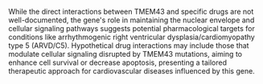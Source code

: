 While the direct interactions between TMEM43 and specific drugs are not well-documented, the gene's role in maintaining the nuclear envelope and cellular signaling pathways suggests potential pharmacological targets for conditions like arrhythmogenic right ventricular dysplasia/cardiomyopathy type 5 (ARVD/C5). Hypothetical drug interactions may include those that modulate cellular signaling disrupted by TMEM43 mutations, aiming to enhance cell survival or decrease apoptosis, presenting a tailored therapeutic approach for cardiovascular diseases influenced by this gene.